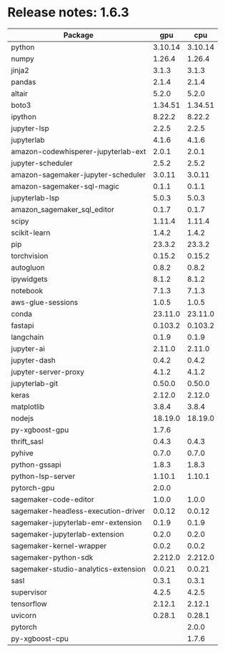 # Release notes: 1.6.3

Package | gpu| cpu
---|---|---
python|3.10.14|3.10.14
numpy|1.26.4|1.26.4
jinja2|3.1.3|3.1.3
pandas|2.1.4|2.1.4
altair|5.2.0|5.2.0
boto3|1.34.51|1.34.51
ipython|8.22.2|8.22.2
jupyter-lsp|2.2.5|2.2.5
jupyterlab|4.1.6|4.1.6
amazon-codewhisperer-jupyterlab-ext|2.0.1|2.0.1
jupyter-scheduler|2.5.2|2.5.2
amazon-sagemaker-jupyter-scheduler|3.0.11|3.0.11
amazon-sagemaker-sql-magic|0.1.1|0.1.1
jupyterlab-lsp|5.0.3|5.0.3
amazon_sagemaker_sql_editor|0.1.7|0.1.7
scipy|1.11.4|1.11.4
scikit-learn|1.4.2|1.4.2
pip|23.3.2|23.3.2
torchvision|0.15.2|0.15.2
autogluon|0.8.2|0.8.2
ipywidgets|8.1.2|8.1.2
notebook|7.1.3|7.1.3
aws-glue-sessions|1.0.5|1.0.5
conda|23.11.0|23.11.0
fastapi|0.103.2|0.103.2
langchain|0.1.9|0.1.9
jupyter-ai|2.11.0|2.11.0
jupyter-dash|0.4.2|0.4.2
jupyter-server-proxy|4.1.2|4.1.2
jupyterlab-git|0.50.0|0.50.0
keras|2.12.0|2.12.0
matplotlib|3.8.4|3.8.4
nodejs|18.19.0|18.19.0
py-xgboost-gpu|1.7.6| 
thrift_sasl|0.4.3|0.4.3
pyhive|0.7.0|0.7.0
python-gssapi|1.8.3|1.8.3
python-lsp-server|1.10.1|1.10.1
pytorch-gpu|2.0.0| 
sagemaker-code-editor|1.0.0|1.0.0
sagemaker-headless-execution-driver|0.0.12|0.0.12
sagemaker-jupyterlab-emr-extension|0.1.9|0.1.9
sagemaker-jupyterlab-extension|0.2.0|0.2.0
sagemaker-kernel-wrapper|0.0.2|0.0.2
sagemaker-python-sdk|2.212.0|2.212.0
sagemaker-studio-analytics-extension|0.0.21|0.0.21
sasl|0.3.1|0.3.1
supervisor|4.2.5|4.2.5
tensorflow|2.12.1|2.12.1
uvicorn|0.28.1|0.28.1
pytorch| |2.0.0
py-xgboost-cpu| |1.7.6
